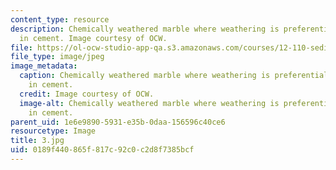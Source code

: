 ```yaml
---
content_type: resource
description: Chemically weathered marble where weathering is preferentially occuring
  in cement. Image courtesy of OCW.
file: https://ol-ocw-studio-app-qa.s3.amazonaws.com/courses/12-110-sedimentary-geology-fall-2004/0189f440865f817c92c0c2d8f7385bcf_3.jpg
file_type: image/jpeg
image_metadata:
  caption: Chemically weathered marble where weathering is preferentially occuring
    in cement.
  credit: Image courtesy of OCW.
  image-alt: Chemically weathered marble where weathering is preferentially occuring
    in cement.
parent_uid: 1e6e9890-5931-e35b-0daa-156596c40ce6
resourcetype: Image
title: 3.jpg
uid: 0189f440-865f-817c-92c0-c2d8f7385bcf
---
```


